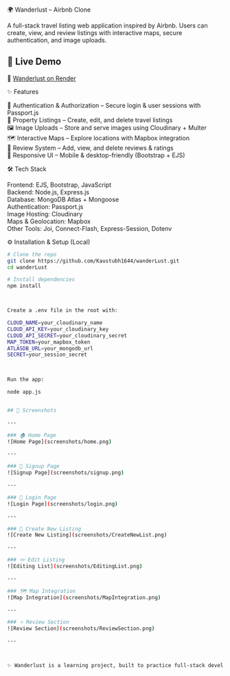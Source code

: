 🌍 Wanderlust – Airbnb Clone

A full-stack travel listing web application inspired by Airbnb.
Users can create, view, and review listings with interactive maps, secure authentication, and image uploads.

## 🚀 Live Demo  

🔗 [Wanderlust on Render](https://wanderlust-fawl.onrender.com/listings)


✨ Features

🔑 Authentication & Authorization – Secure login & user sessions with Passport.js  
🏡 Property Listings – Create, edit, and delete travel listings  
🖼️ Image Uploads – Store and serve images using Cloudinary + Multer  
🗺️ Interactive Maps – Explore locations with Mapbox integration  
💬 Review System – Add, view, and delete reviews & ratings  
📱 Responsive UI – Mobile & desktop-friendly (Bootstrap + EJS)  

🛠 Tech Stack

Frontend: EJS, Bootstrap, JavaScript  
Backend: Node.js, Express.js  
Database: MongoDB Atlas + Mongoose  
Authentication: Passport.js  
Image Hosting: Cloudinary  
Maps & Geolocation: Mapbox  
Other Tools: Joi, Connect-Flash, Express-Session, Dotenv  

⚙️ Installation & Setup (Local)

```bash
# Clone the repo
git clone https://github.com/Kaustubh1644/wanderLust.git
cd wanderLust

# Install dependencies
npm install



Create a .env file in the root with:

CLOUD_NAME=your_cloudinary_name  
CLOUD_API_KEY=your_cloudinary_key  
CLOUD_API_SECRET=your_cloudinary_secret  
MAP_TOKEN=your_mapbox_token  
ATLASDB_URL=your_mongodb_url  
SECRET=your_session_secret  
 


Run the app:

node app.js


## 📸 Screenshots

---

### 🏠 Home Page
![Home Page](screenshots/home.png)

---

### 🔐 Signup Page
![Signup Page](screenshots/signup.png)

---

### 🔑 Login Page
![Login Page](screenshots/login.png)

---

### 🏡 Create New Listing
![Create New Listing](screenshots/CreateNewList.png)

---

### ✏️ Edit Listing
![Editing List](screenshots/EditingList.png)

---

### 🗺 Map Integration
![Map Integration](screenshots/MapIntegration.png)

---

### ⭐ Review Section
![Review Section](screenshots/ReviewSection.png)

---



✨ Wanderlust is a learning project, built to practice full-stack development skills inspired by Airbnb.
